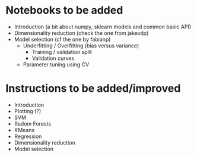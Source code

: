 # Notebooks to be added

* Introduction (a bit about numpy, sklearn models and common basic API)
* Dimensionality reduction (check the one from jakevdp)
* Model selection (cf the one by fabianp)
    * Underfitting / Overfitting (bias versus variance)
        * Training / validation split
        * Validation curves
    * Parameter tuning using CV

# Instructions to be added/improved

* Introduction
* Plotting (?)
* SVM
* Radom Forests
* KMeans
* Regression
* Dimensionality reduction
* Model selection

